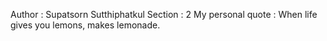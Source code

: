 Author : Supatsorn Sutthiphatkul
Section : 2
My personal quote : When life gives you lemons, makes lemonade.
